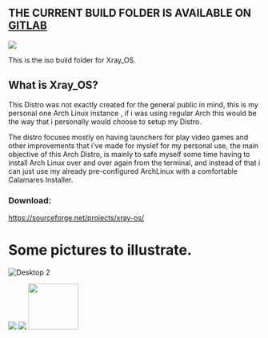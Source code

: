 ## THE CURRENT BUILD FOLDER IS AVAILABLE ON [GITLAB](https://gitlab.com/Xray_OS/xray_os ) 

<img src="https://images2.imgbox.com/b1/19/gp7ReKqs_o.png">

This is the iso build folder for Xray_OS. 

## What is Xray_OS? 
This Distro was not exactly created for the general public in mind, this is my personal one Arch Linux instance , if i was using regular Arch this would be the way that i personally would choose to setup my Distro.

The distro focuses mostly on having launchers for play video games and other improvements that i've made for myslef for my personal use, the main objective of this Arch Distro, is mainly to safe myself some time having to install Arch Linux over and over again from the terminal, and instead of that i can just use my already pre-configured ArchLinux with a comfortable Calamares Installer.

### Download: 
https://sourceforge.net/projects/xray-os/


# Some pictures to illustrate.

![Desktop 2](https://github.com/Xray-OS/xray_os/assets/143856402/847105ac-5e33-4e80-b2b8-ea10675a0429)

<img src="https://images2.imgbox.com/be/32/bvReWob9_o.png">

<img src="https://images2.imgbox.com/e4/32/xoDQZJwl_o.png">


<img src="https://images2.imgbox.com/79/d9/c0B6V9le_o.png" width="100" height="92">
